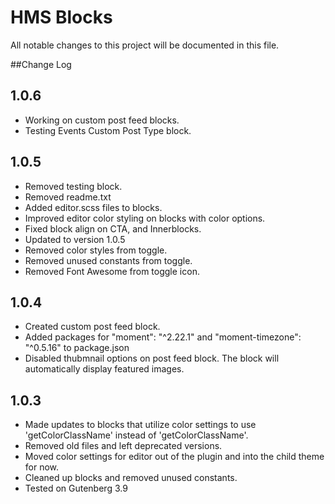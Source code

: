# HMS Blocks
All notable changes to this project will be documented in this file.

##Change Log

## 1.0.6
- Working on custom post feed blocks. 
- Testing Events Custom Post Type block.

## 1.0.5
- Removed testing block.
- Removed readme.txt
- Added editor.scss files to blocks.
- Improved editor color styling on blocks with color options. 
- Fixed block align on CTA, and Innerblocks.
- Updated to version 1.0.5
- Removed color styles from toggle.
- Removed unused constants from toggle.
- Removed Font Awesome from toggle icon.

## 1.0.4 
- Created custom post feed block.
- Added packages for "moment": "^2.22.1" and "moment-timezone": "^0.5.16" to package.json
- Disabled thubmnail options on post feed block. The block will automatically display featured images.

## 1.0.3 
- Made updates to blocks that utilize color settings to use 'getColorClassName' instead of 'getColorClassName'.
- Removed old files and left deprecated versions.
- Moved color settings for editor out of the plugin and into the child theme for now.
- Cleaned up blocks and removed unused constants.
- Tested on Gutenberg 3.9
